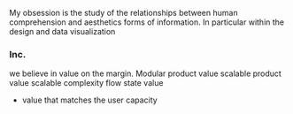 


My obsession is the study of the relationships between human comprehension and aesthetics forms of information. In particular within the design and data visualization

### Inc.

we believe in value on the margin.
Modular product value
scalable product value
scalable complexity
flow state value
  - value that matches the user capacity 
